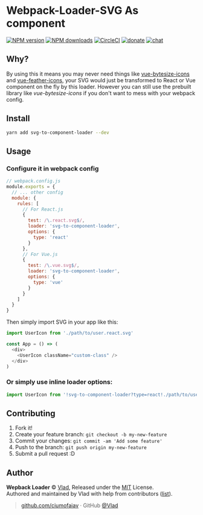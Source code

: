 
# Webpack-Loader-SVG As component

[![NPM version](https://img.shields.io/npm/v/svg-to-component-loader.svg?style=flat)](https://npmjs.com/package/svg-to-component-loader) [![NPM downloads](https://img.shields.io/npm/dm/svg-to-component-loader.svg?style=flat)](https://npmjs.com/package/svg-to-component-loader) [![CircleCI](https://circleci.com/gh/egoist/svg-to-component-loader/tree/master.svg?style=shield)](https://circleci.com/gh/egoist/svg-to-component-loader/tree/master)  [![donate](https://img.shields.io/badge/$-donate-ff69b4.svg?maxAge=2592000&style=flat)](https://github.com/egoist/donate) [![chat](https://img.shields.io/badge/chat-on%20discord-7289DA.svg?style=flat)](https://chat.egoist.moe)

## Why?

By using this it means you may never need things like [vue-bytesize-icons](https://github.com/ciumofaiav/vue-bytesize-icons) and [vue-feather-icons](https://github.com/ciumofaiav/vue-feather-icons), your SVG would just be transformed to React or Vue component on the fly by this loader. However you can still use the prebuilt library like *vue-bytesize-icons* if you don't want to mess with your webpack config.

## Install

```bash
yarn add svg-to-component-loader --dev
```

## Usage

### Configure it in webpack config

```js
// webpack.config.js
module.exports = {
  // ... other config
  module: {
    rules: [
      // For React.js
      {
        test: /\.react.svg$/,
        loader: 'svg-to-component-loader',
        options: {
          type: 'react'
        }
      },
      // For Vue.js
      {
        test: /\.vue.svg$/,
        loader: 'svg-to-component-loader',
        options: {
          type: 'vue'
        }
      }
    ]
  }
}
```

Then simply import SVG in your app like this:

```js
import UserIcon from './path/to/user.react.svg'

const App = () => (
  <div>
    <UserIcon className="custom-class" />
  </div>
)
```

### Or simply use inline loader options:

```js
import UserIcon from '!svg-to-component-loader?type=react!./path/to/user.react.svg'
```

## Contributing

1. Fork it!
2. Create your feature branch: `git checkout -b my-new-feature`
3. Commit your changes: `git commit -am 'Add some feature'`
4. Push to the branch: `git push origin my-new-feature`
5. Submit a pull request :D


## Author

**Wepback Loader** © [Vlad](https://github.com/ciumofaiav), Released under the [MIT](./LICENSE) License.<br>
Authored and maintained by Vlad with help from contributors ([list](https://github.com/ciumofaiav/Webpack-Loader-SVG)).

> [github.com/ciumofaiav](https://github.com/ciumofaiav) · GitHub [@Vlad](https://github.com/ciumofaiav)
